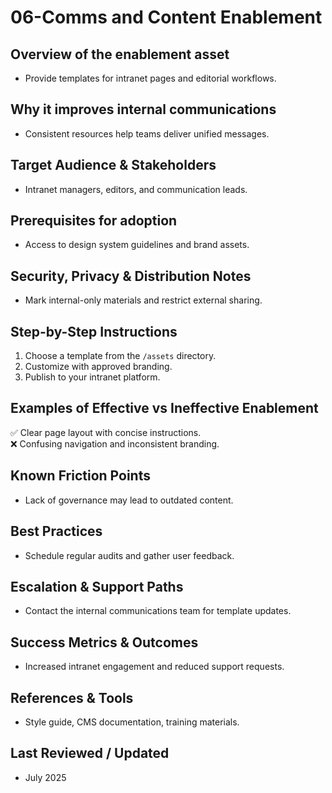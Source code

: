 # 06-Comms and Content Enablement

## Overview of the enablement asset
- Provide templates for intranet pages and editorial workflows.

## Why it improves internal communications
- Consistent resources help teams deliver unified messages.

## Target Audience & Stakeholders
- Intranet managers, editors, and communication leads.

## Prerequisites for adoption
- Access to design system guidelines and brand assets.

## Security, Privacy & Distribution Notes
- Mark internal-only materials and restrict external sharing.

## Step-by-Step Instructions
1. Choose a template from the `/assets` directory.
2. Customize with approved branding.
3. Publish to your intranet platform.

## Examples of Effective vs Ineffective Enablement
✅ Clear page layout with concise instructions.  
❌ Confusing navigation and inconsistent branding.

## Known Friction Points
- Lack of governance may lead to outdated content.

## Best Practices
- Schedule regular audits and gather user feedback.

## Escalation & Support Paths
- Contact the internal communications team for template updates.

## Success Metrics & Outcomes
- Increased intranet engagement and reduced support requests.

## References & Tools
- Style guide, CMS documentation, training materials.

## Last Reviewed / Updated
- July 2025
